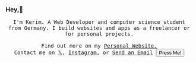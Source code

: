 ### Hey,👋

<p align="center">
  <samp>
I'm Kerim. A Web Developer and computer science student from Germany. I build websites and apps as a freelancer or for personal projects.
    <br><br>Find out more on my <a href="https://www.kblanks.com">Personal Website.</a>
     <br>Contact me on <a href="https://x.com/mckerim5">𝕏</a>, <a href="https://www.instagram.com/kblanks_com/">Instagram</a>, or <a href="mailto:mckerim@gmx.com">Send an Email</a>
    <button>Press Me!</button>
  </samp>
</p>
